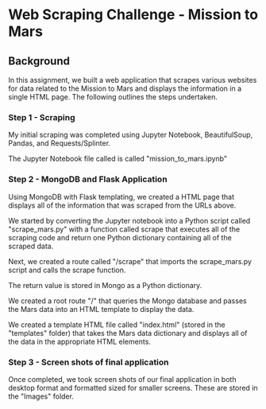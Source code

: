 # Web Scraping Challenge - Mission to Mars

## Background

In this assignment, we built a web application that scrapes various websites for data related to the Mission to Mars and displays the information in a single HTML page. The following outlines the steps undertaken.

### Step 1 - Scraping
My initial scraping was completed using Jupyter Notebook, BeautifulSoup, Pandas, and Requests/Splinter.

The Jupyter Notebook file called is called "mission_to_mars.ipynb" 

### Step 2 - MongoDB and Flask Application
Using MongoDB with Flask templating, we created a HTML page that displays all of the information that was scraped from the URLs above.

We started by converting the Jupyter notebook into a Python script called "scrape_mars.py" with a function called scrape that executes all of the scraping code and return one Python dictionary containing all of the scraped data.


Next, we created a route called "/scrape" that imports the scrape_mars.py script and calls the scrape function.

The return value is stored in Mongo as a Python dictionary.

We created a root route "/" that queries the Mongo database and passes the Mars data into an HTML template to display the data.


We created a template HTML file called "index.html" (stored in the "templates" folder) that takes the Mars data dictionary and displays all of the data in the appropriate HTML elements. 

### Step 3 - Screen shots of final application
Once completed, we took screen shots of our final application in both desktop format and formatted sized for smaller screens. These are stored in the "Images" folder.
